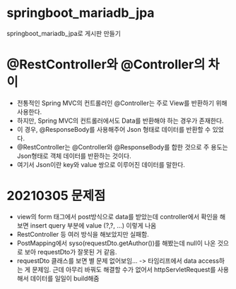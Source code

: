 # springboot_mariadb_jpa
springboot_mariadb_jpa로 게시판 만들기

# @RestController와 @Controller의 차이
* 전통적인 Spring MVC의 컨트롤러인 @Controller는 주로 View를 반환하기 위해 사용한다.
* 하지만, Spring MVC의 컨트롤러에서도 Data를 반환해야 하는 경우가 존재한다.
* 이 경우, @ResponseBody를 사용해주어 Json 형태로 데이터를 반환할 수 있었다.
* @RestController는 @Controller와 @ResponseBody를 합한 것으로 주 용도는 Json형태로 객체 데이터를 반환하는 것이다.
* 여기서 Json이란 key와 value 쌍으로 이루어진 데이터를 말한다.

# 20210305 문제점
- view의 form 태그에서 post방식으로 data를 받았는데 controller에서 확인을 해보면 insert query 부분에 value (?,?, ...) 이렇게 나옴
- RestController 등 여러 방식을 해보았지만 실패함.
- PostMapping에서 syso(requestDto.getAuthor())를 해봤는데 null이 나온 것으로 보아 requestDto가 잘못된 거 같음.
- requestDto 클래스를 보면 별 문제 없어보임...
-> 타임리프에서 data access하는 게 문제임. 근데 아무리 바꿔도 해결할 수가 없어서 httpServletRequest를 사용해서 데이터를 일일이 build해줌
